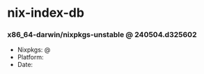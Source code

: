 # nix-index-db
### x86_64-darwin/nixpkgs-unstable @ 240504.d325602
- Nixpkgs: @[](https://github.com/NixOS/nixpkgs/commit/d32560238207b8e26d88b265207b216ee46b8450)
- Platform: 
- Date: 
